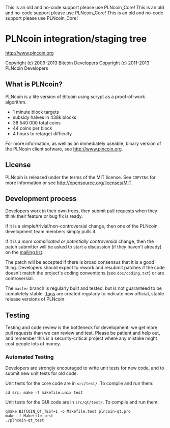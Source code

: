 This is an old and no-code support please use PLNcoin_Core!
This is an old and no-code support please use PLNcoin_Core!
This is an old and no-code support please use PLNcoin_Core!


PLNcoin integration/staging tree
================================

http://www.plncoin.org

Copyright (c) 2009-2013 Bitcoin Developers
Copyright (c) 2011-2013 PLNcoin Developers

What is PLNcoin?
----------------

PLNcoin is a lite version of Bitcoin using scrypt as a proof-of-work algorithm.
 - 1 minute block targets
 - subsidy halves in 438k blocks
 - 38 540 000 total coins
 - 44 coins per block
 - 4 hours to retarget difficulty

For more information, as well as an immediately useable, binary version of
the PLNcoin client sofware, see http://www.plncoin.org.

License
-------

PLNcoin is released under the terms of the MIT license. See `COPYING` for more
information or see http://opensource.org/licenses/MIT.

Development process
-------------------

Developers work in their own trees, then submit pull requests when they think
their feature or bug fix is ready.

If it is a simple/trivial/non-controversial change, then one of the PLNcoin
development team members simply pulls it.

If it is a *more complicated or potentially controversial* change, then the patch
submitter will be asked to start a discussion (if they haven't already) on the
[mailing list](http://sourceforge.net/mailarchive/forum.php?forum_name=bitcoin-development).

The patch will be accepted if there is broad consensus that it is a good thing.
Developers should expect to rework and resubmit patches if the code doesn't
match the project's coding conventions (see `doc/coding.txt`) or are
controversial.

The `master` branch is regularly built and tested, but is not guaranteed to be
completely stable. [Tags](https://github.com/bitcoin/bitcoin/tags) are created
regularly to indicate new official, stable release versions of PLNcoin.

Testing
-------

Testing and code review is the bottleneck for development; we get more pull
requests than we can review and test. Please be patient and help out, and
remember this is a security-critical project where any mistake might cost people
lots of money.

### Automated Testing

Developers are strongly encouraged to write unit tests for new code, and to
submit new unit tests for old code.

Unit tests for the core code are in `src/test/`. To compile and run them:

    cd src; make -f makefile.unix test

Unit tests for the GUI code are in `src/qt/test/`. To compile and run them:

    qmake BITCOIN_QT_TEST=1 -o Makefile.test plncoin-qt.pro
    make -f Makefile.test
    ./plncoin-qt_test

